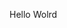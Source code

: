 Hello Wolrd






























































































































































































































































































































































































































































































































































































































































































































































































































































































































































































































































































































































































































































































































































































































































































































































































































































































































































































































































































































































































































































































































































































































































































































































































































































































































































































































































































































































































































































































































































































































































































































































































































































































































































































































































